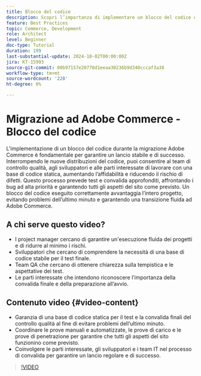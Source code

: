 ```yaml
---
title: Blocco del codice
description: Scopri l’importanza di implementare un blocco del codice durante la migrazione di Adobe Commerce. Garantire stabilità, affidabilità e lancio di successo seguendo le best practice per il controllo qualità, il test e la convalida.
feature: Best Practices
topic: Commerce, Development
role: Architect
level: Beginner
doc-type: Tutorial
duration: 199
last-substantial-update: 2024-10-02T00:00:00Z
jira: KT-15993
source-git-commit: 00b97157e20778d1eeaa30236b9d340cccaf3a38
workflow-type: tm+mt
source-wordcount: '228'
ht-degree: 0%

---
```



# Migrazione ad Adobe Commerce - Blocco del codice

L’implementazione di un blocco del codice durante la migrazione Adobe Commerce è fondamentale per garantire un lancio stabile e di successo. Interrompendo le nuove distribuzioni del codice, puoi consentire al team di controllo qualità, agli sviluppatori e alle parti interessate di lavorare con una base di codice statica, aumentando l’affidabilità e riducendo il rischio di difetti. Questo processo prevede test e convalida approfonditi, affrontando i bug ad alta priorità e garantendo tutti gli aspetti del sito come previsto. Un blocco del codice eseguito correttamente avvantaggia l’intero progetto, evitando problemi dell’ultimo minuto e garantendo una transizione fluida ad Adobe Commerce.


## A chi serve questo video?

* I project manager cercano di garantire un&#39;esecuzione fluida dei progetti e di ridurre al minimo i rischi.
* Sviluppatori che cercano di comprendere la necessità di una base di codice stabile per il test finale.
* Team QA che cercano di ottenere chiarezza sulla tempistica e le aspettative dei test.
* Le parti interessate che intendono riconoscere l’importanza della convalida finale e della preparazione all’avvio.

## Contenuto video {#video-content}

* Garanzia di una base di codice statica per il test e la convalida finali del controllo qualità al fine di evitare problemi dell’ultimo minuto.
* Coordinare le prove manuali e automatizzate, le prove di carico e le prove di penetrazione per garantire che tutti gli aspetti del sito funzionino come previsto.
* Coinvolgere le parti interessate, gli sviluppatori e i team IT nel processo di convalida per garantire un lancio regolare e di successo.

>[!VIDEO](https://video.tv.adobe.com/v/3432965/?learn=on)
